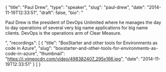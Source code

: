 {
  "title": "Paul Drew",
  "type": "speaker",
  "slug": "paul-drew",
  "date": "2014-11-19T12:33:51",
  "draft": false,
  "bio": "<p>Paul Drew is the president of DevOps Unlimited where he manages the day to day operations of several very big name applications for big name clients.  DevOps is the operations arm of Clear Measure.  </p>",
  "recordings": [
    {
      "title": "BoxStarter and other tools for Environments as code in Azure",
      "slug": "boxstarter-and-other-tools-for-environments-as-code-in-azure",
      "thumbnail": "https://i.vimeocdn.com/video/498382407_295x166.jpg",
      "date": "2014-11-19T12:33:51"
    }
  ]
}